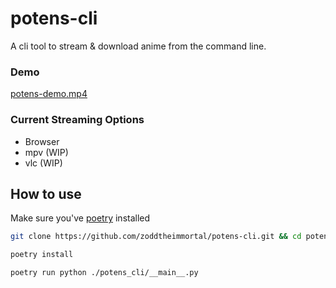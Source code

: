 # potens-cli

A cli tool to stream & download anime from the command line.

### Demo

[potens-demo.mp4](https://github.com/zoddtheimmortal/potens-cli/assets/67084802/3e57a7b4-1863-4c2d-ac75-1d2fab14c09c)

### Current Streaming Options

-   Browser
-   mpv (WIP)
-   vlc (WIP)

## How to use

Make sure you've [poetry](https://python-poetry.org/docs/#installation) installed

```sh
git clone https://github.com/zoddtheimmortal/potens-cli.git && cd potens-cli

poetry install

poetry run python ./potens_cli/__main__.py
```
